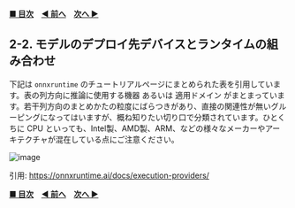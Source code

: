 **[■ 目次](https://github.com/CyberAgentAILab/model-acceleration-tutorial/tree/main?tab=readme-ov-file#table-of-contents)**　**[◀ 前へ](https://github.com/CyberAgentAILab/model-acceleration-tutorial/blob/main/02_Runtime/2_1-Runtime_Options.md)**　**[次へ ▶]()**

## 2-2. モデルのデプロイ先デバイスとランタイムの組み合わせ
下記は `onnxruntime` のチュートリアルページにまとめられた表を引用しています。表の列方向に推論に使用する機器 あるいは 適用ドメイン がまとまっています。若干列方向のまとめかたの粒度にばらつきがあり、直接の関連性が無いグルーピングになってはいますが、概ね知りたい切り口で分類されています。ひとくちに CPU といっても、Intel製、AMD製、ARM、などの様々なメーカーやアーキテクチャが混在している点にご注意ください。

![image](https://github.com/CyberAgentAILab/model-acceleration-tutorial/assets/33194443/79f85ed4-7ef8-492d-b215-d686991b6da7)

引用: https://onnxruntime.ai/docs/execution-providers/

**[■ 目次](https://github.com/CyberAgentAILab/model-acceleration-tutorial/tree/main?tab=readme-ov-file#table-of-contents)**　**[◀ 前へ](https://github.com/CyberAgentAILab/model-acceleration-tutorial/blob/main/02_Runtime/2_1-Runtime_Options.md)**　**[次へ ▶]()**
